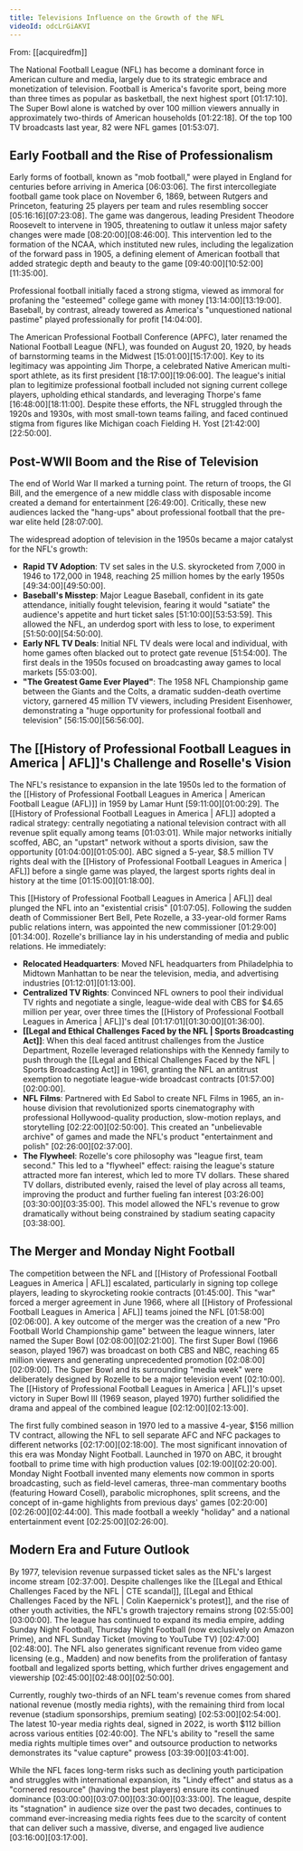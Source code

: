 ```yaml
---
title: Televisions Influence on the Growth of the NFL
videoId: odcLrGiAKVI
---
```


From: [[acquiredfm]] <br/> 

The National Football League (NFL) has become a dominant force in American culture and media, largely due to its strategic embrace and monetization of television. Football is America's favorite sport, being more than three times as popular as basketball, the next highest sport <a class="yt-timestamp" data-t="01:17:10">[01:17:10]</a>. The Super Bowl alone is watched by over 100 million viewers annually in approximately two-thirds of American households <a class="yt-timestamp" data-t="01:22:18">[01:22:18]</a>. Of the top 100 TV broadcasts last year, 82 were NFL games <a class="yt-timestamp" data-t="01:53:07">[01:53:07]</a>.

## Early Football and the Rise of Professionalism

Early forms of football, known as "mob football," were played in England for centuries before arriving in America <a class="yt-timestamp" data-t="06:03:06">[06:03:06]</a>. The first intercollegiate football game took place on November 6, 1869, between Rutgers and Princeton, featuring 25 players per team and rules resembling soccer <a class="yt-timestamp" data-t="05:16:16">[05:16:16]</a><a class="yt-timestamp" data-t="07:23:08">[07:23:08]</a>. The game was dangerous, leading President Theodore Roosevelt to intervene in 1905, threatening to outlaw it unless major safety changes were made <a class="yt-timestamp" data-t="08:20:00">[08:20:00]</a><a class="yt-timestamp" data-t="08:46:00">[08:46:00]</a>. This intervention led to the formation of the NCAA, which instituted new rules, including the legalization of the forward pass in 1905, a defining element of American football that added strategic depth and beauty to the game <a class="yt-timestamp" data-t="09:40:00">[09:40:00]</a><a class="yt-timestamp" data-t="10:52:00">[10:52:00]</a><a class="yt-timestamp" data-t="11:35:00">[11:35:00]</a>.

Professional football initially faced a strong stigma, viewed as immoral for profaning the "esteemed" college game with money <a class="yt-timestamp" data-t="13:14:00">[13:14:00]</a><a class="yt-timestamp" data-t="13:19:00">[13:19:00]</a>. Baseball, by contrast, already towered as America's "unquestioned national pastime" played professionally for profit <a class="yt-timestamp" data-t="14:04:00">[14:04:00]</a>.

The American Professional Football Conference (APFC), later renamed the National Football League (NFL), was founded on August 20, 1920, by heads of barnstorming teams in the Midwest <a class="yt-timestamp" data-t="15:01:00">[15:01:00]</a><a class="yt-timestamp" data-t="15:17:00">[15:17:00]</a>. Key to its legitimacy was appointing Jim Thorpe, a celebrated Native American multi-sport athlete, as its first president <a class="yt-timestamp" data-t="18:17:00">[18:17:00]</a><a class="yt-timestamp" data-t="19:06:00">[19:06:00]</a>. The league's initial plan to legitimize professional football included not signing current college players, upholding ethical standards, and leveraging Thorpe's fame <a class="yt-timestamp" data-t="16:48:00">[16:48:00]</a><a class="yt-timestamp" data-t="18:11:00">[18:11:00]</a>. Despite these efforts, the NFL struggled through the 1920s and 1930s, with most small-town teams failing, and faced continued stigma from figures like Michigan coach Fielding H. Yost <a class="yt-timestamp" data-t="21:42:00">[21:42:00]</a><a class="yt-timestamp" data-t="22:50:00">[22:50:00]</a>.

## Post-WWII Boom and the Rise of Television

The end of World War II marked a turning point. The return of troops, the GI Bill, and the emergence of a new middle class with disposable income created a demand for entertainment <a class="yt-timestamp" data-t="26:49:00">[26:49:00]</a>. Critically, these new audiences lacked the "hang-ups" about professional football that the pre-war elite held <a class="yt-timestamp" data-t="28:07:00">[28:07:00]</a>.

The widespread adoption of television in the 1950s became a major catalyst for the NFL's growth:
*   **Rapid TV Adoption**: TV set sales in the U.S. skyrocketed from 7,000 in 1946 to 172,000 in 1948, reaching 25 million homes by the early 1950s <a class="yt-timestamp" data-t="49:34:00">[49:34:00]</a><a class="yt-timestamp" data-t="49:50:00">[49:50:00]</a>.
*   **Baseball's Misstep**: Major League Baseball, confident in its gate attendance, initially fought television, fearing it would "satiate" the audience's appetite and hurt ticket sales <a class="yt-timestamp" data-t="51:10:00">[51:10:00]</a><a class="yt-timestamp" data-t="53:59:00">[53:53:59]</a>. This allowed the NFL, an underdog sport with less to lose, to experiment <a class="yt-timestamp" data-t="51:50:00">[51:50:00]</a><a class="yt-timestamp" data-t="54:50:00">[54:50:00]</a>.
*   **Early NFL TV Deals**: Initial NFL TV deals were local and individual, with home games often blacked out to protect gate revenue <a class="yt-timestamp" data-t="51:54:00">[51:54:00]</a>. The first deals in the 1950s focused on broadcasting away games to local markets <a class="yt-timestamp" data-t="55:03:00">[55:03:00]</a>.
*   **"The Greatest Game Ever Played"**: The 1958 NFL Championship game between the Giants and the Colts, a dramatic sudden-death overtime victory, garnered 45 million TV viewers, including President Eisenhower, demonstrating a "huge opportunity for professional football and television" <a class="yt-timestamp" data-t="56:15:00">[56:15:00]</a><a class="yt-timestamp" data-t="56:56:00">[56:56:00]</a>.

## The [[History of Professional Football Leagues in America | AFL]]'s Challenge and Roselle's Vision

The NFL's resistance to expansion in the late 1950s led to the formation of the [[History of Professional Football Leagues in America | American Football League (AFL)]] in 1959 by Lamar Hunt <a class="yt-timestamp" data-t="59:11:00">[59:11:00]</a><a class="yt-timestamp" data-t="01:00:29:00">[01:00:29]</a>. The [[History of Professional Football Leagues in America | AFL]] adopted a radical strategy: centrally negotiating a national television contract with all revenue split equally among teams <a class="yt-timestamp" data-t="01:03:01:00">[01:03:01]</a>. While major networks initially scoffed, ABC, an "upstart" network without a sports division, saw the opportunity <a class="yt-timestamp" data-t="01:04:00:00">[01:04:00]</a><a class="yt-timestamp" data-t="01:05:00:00">[01:05:00]</a>. ABC signed a 5-year, $8.5 million TV rights deal with the [[History of Professional Football Leagues in America | AFL]] before a single game was played, the largest sports rights deal in history at the time <a class="yt-timestamp" data-t="01:15:00:00">[01:15:00]</a><a class="yt-timestamp" data-t="01:18:00:00">[01:18:00]</a>.

This [[History of Professional Football Leagues in America | AFL]] deal plunged the NFL into an "existential crisis" <a class="yt-timestamp" data-t="01:07:05:00">[01:07:05]</a>. Following the sudden death of Commissioner Bert Bell, Pete Rozelle, a 33-year-old former Rams public relations intern, was appointed the new commissioner <a class="yt-timestamp" data-t="01:29:00:00">[01:29:00]</a><a class="yt-timestamp" data-t="01:34:00:00">[01:34:00]</a>. Rozelle's brilliance lay in his understanding of media and public relations. He immediately:
*   **Relocated Headquarters**: Moved NFL headquarters from Philadelphia to Midtown Manhattan to be near the television, media, and advertising industries <a class="yt-timestamp" data-t="01:12:01:00">[01:12:01]</a><a class="yt-timestamp" data-t="01:13:00:00">[01:13:00]</a>.
*   **Centralized TV Rights**: Convinced NFL owners to pool their individual TV rights and negotiate a single, league-wide deal with CBS for $4.65 million per year, over three times the [[History of Professional Football Leagues in America | AFL]]'s deal <a class="yt-timestamp" data-t="01:17:01:00">[01:17:01]</a><a class="yt-timestamp" data-t="01:30:00:00">[01:30:00]</a><a class="yt-timestamp" data-t="01:36:00:00">[01:36:00]</a>.
*   **[[Legal and Ethical Challenges Faced by the NFL | Sports Broadcasting Act]]**: When this deal faced antitrust challenges from the Justice Department, Rozelle leveraged relationships with the Kennedy family to push through the [[Legal and Ethical Challenges Faced by the NFL | Sports Broadcasting Act]] in 1961, granting the NFL an antitrust exemption to negotiate league-wide broadcast contracts <a class="yt-timestamp" data-t="01:57:00:00">[01:57:00]</a><a class="yt-timestamp" data-t="02:00:00:00">[02:00:00]</a>.
*   **NFL Films**: Partnered with Ed Sabol to create NFL Films in 1965, an in-house division that revolutionized sports cinematography with professional Hollywood-quality production, slow-motion replays, and storytelling <a class="yt-timestamp" data-t="02:22:00:00">[02:22:00]</a><a class="yt-timestamp" data-t="02:50:00:00">[02:50:00]</a>. This created an "unbelievable archive" of games and made the NFL's product "entertainment and polish" <a class="yt-timestamp" data-t="02:26:00:00">[02:26:00]</a><a class="yt-timestamp" data-t="02:37:00:00">[02:37:00]</a>.
*   **The Flywheel**: Rozelle's core philosophy was "league first, team second." This led to a "flywheel" effect: raising the league's stature attracted more fan interest, which led to more TV dollars. These shared TV dollars, distributed evenly, raised the level of play across all teams, improving the product and further fueling fan interest <a class="yt-timestamp" data-t="03:26:00:00">[03:26:00]</a><a class="yt-timestamp" data-t="03:30:00:00">[03:30:00]</a><a class="yt-timestamp" data-t="03:35:00:00">[03:35:00]</a>. This model allowed the NFL's revenue to grow dramatically without being constrained by stadium seating capacity <a class="yt-timestamp" data-t="03:38:00:00">[03:38:00]</a>.

## The Merger and Monday Night Football

The competition between the NFL and [[History of Professional Football Leagues in America | AFL]] escalated, particularly in signing top college players, leading to skyrocketing rookie contracts <a class="yt-timestamp" data-t="01:45:00:00">[01:45:00]</a>. This "war" forced a merger agreement in June 1966, where all [[History of Professional Football Leagues in America | AFL]] teams joined the NFL <a class="yt-timestamp" data-t="01:58:00:00">[01:58:00]</a><a class="yt-timestamp" data-t="02:06:00:00">[02:06:00]</a>. A key outcome of the merger was the creation of a new "Pro Football World Championship game" between the league winners, later named the Super Bowl <a class="yt-timestamp" data-t="02:08:00:00">[02:08:00]</a><a class="yt-timestamp" data-t="02:21:00:00">[02:21:00]</a>. The first Super Bowl (1966 season, played 1967) was broadcast on both CBS and NBC, reaching 65 million viewers and generating unprecedented promotion <a class="yt-timestamp" data-t="02:08:00:00">[02:08:00]</a><a class="yt-timestamp" data-t="02:09:00:00">[02:09:00]</a>. The Super Bowl and its surrounding "media week" were deliberately designed by Rozelle to be a major television event <a class="yt-timestamp" data-t="02:10:00:00">[02:10:00]</a>. The [[History of Professional Football Leagues in America | AFL]]'s upset victory in Super Bowl III (1969 season, played 1970) further solidified the drama and appeal of the combined league <a class="yt-timestamp" data-t="02:12:00:00">[02:12:00]</a><a class="yt-timestamp" data-t="02:13:00:00">[02:13:00]</a>.

The first fully combined season in 1970 led to a massive 4-year, $156 million TV contract, allowing the NFL to sell separate AFC and NFC packages to different networks <a class="yt-timestamp" data-t="02:17:00:00">[02:17:00]</a><a class="yt-timestamp" data-t="02:18:00:00">[02:18:00]</a>. The most significant innovation of this era was Monday Night Football. Launched in 1970 on ABC, it brought football to prime time with high production values <a class="yt-timestamp" data-t="02:19:00:00">[02:19:00]</a><a class="yt-timestamp" data-t="02:20:00:00">[02:20:00]</a>. Monday Night Football invented many elements now common in sports broadcasting, such as field-level cameras, three-man commentary booths (featuring Howard Cosell), parabolic microphones, split screens, and the concept of in-game highlights from previous days' games <a class="yt-timestamp" data-t="02:20:00:00">[02:20:00]</a><a class="yt-timestamp" data-t="02:26:00:00">[02:26:00]</a><a class="yt-timestamp" data-t="02:44:00:00">[02:44:00]</a>. This made football a weekly "holiday" and a national entertainment event <a class="yt-timestamp" data-t="02:25:00:00">[02:25:00]</a><a class="yt-timestamp" data-t="02:26:00:00">[02:26:00]</a>.

## Modern Era and Future Outlook

By 1977, television revenue surpassed ticket sales as the NFL's largest income stream <a class="yt-timestamp" data-t="02:37:00:00">[02:37:00]</a>. Despite challenges like the [[Legal and Ethical Challenges Faced by the NFL | CTE scandal]], [[Legal and Ethical Challenges Faced by the NFL | Colin Kaepernick's protest]], and the rise of other youth activities, the NFL's growth trajectory remains strong <a class="yt-timestamp" data-t="02:55:00:00">[02:55:00]</a><a class="yt-timestamp" data-t="03:00:00:00">[03:00:00]</a>. The league has continued to expand its media empire, adding Sunday Night Football, Thursday Night Football (now exclusively on Amazon Prime), and NFL Sunday Ticket (moving to YouTube TV) <a class="yt-timestamp" data-t="02:47:00:00">[02:47:00]</a><a class="yt-timestamp" data-t="02:48:00:00">[02:48:00]</a>. The NFL also generates significant revenue from video game licensing (e.g., Madden) and now benefits from the proliferation of fantasy football and legalized sports betting, which further drives engagement and viewership <a class="yt-timestamp" data-t="02:45:00:00">[02:45:00]</a><a class="yt-timestamp" data-t="02:48:00:00">[02:48:00]</a><a class="yt-timestamp" data-t="02:50:00:00">[02:50:00]</a>.

Currently, roughly two-thirds of an NFL team's revenue comes from shared national revenue (mostly media rights), with the remaining third from local revenue (stadium sponsorships, premium seating) <a class="yt-timestamp" data-t="02:53:00:00">[02:53:00]</a><a class="yt-timestamp" data-t="02:54:00:00">[02:54:00]</a>. The latest 10-year media rights deal, signed in 2022, is worth $112 billion across various entities <a class="yt-timestamp" data-t="02:40:00:00">[02:40:00]</a>. The NFL's ability to "resell the same media rights multiple times over" and outsource production to networks demonstrates its "value capture" prowess <a class="yt-timestamp" data-t="03:39:00:00">[03:39:00]</a><a class="yt-timestamp" data-t="03:41:00:00">[03:41:00]</a>.

While the NFL faces long-term risks such as declining youth participation and struggles with international expansion, its "Lindy effect" and status as a "cornered resource" (having the best players) ensure its continued dominance <a class="yt-timestamp" data-t="03:00:00:00">[03:00:00]</a><a class="yt-timestamp" data-t="03:07:00:00">[03:07:00]</a><a class="yt-timestamp" data-t="03:30:00:00">[03:30:00]</a><a class="yt-timestamp" data-t="03:33:00:00">[03:33:00]</a>. The league, despite its "stagnation" in audience size over the past two decades, continues to command ever-increasing media rights fees due to the scarcity of content that can deliver such a massive, diverse, and engaged live audience <a class="yt-timestamp" data-t="03:16:00:00">[03:16:00]</a><a class="yt-timestamp" data-t="03:17:00:00">[03:17:00]</a>.